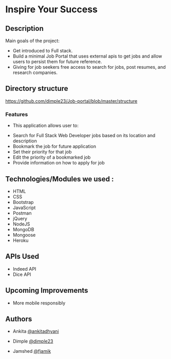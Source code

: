# Inspire Your Success

## Description
Main goals of the project:  
* Get introduced to Full stack.
* Build a minimal Job Portal that uses external apis to get jobs and allow users to persist them for future reference.
* Giving for job seekers free access to search for jobs, post resumes, and research companies.

## Directory structure
https://github.com/dimple23/Job-portal/blob/master/structure






### Features

* This application allows user to:  

- Search for Full Stack Web Developer jobs based on its location and description 
- Bookmark the job for future application  
- Set their priority for that job  
- Edit the priority of a bookmarked job  
- Provide information on how to apply for job 


## Technologies/Modules we used :
 
- HTML
- CSS
- Bootstrap
- JavaScript
- Postman
- jQuery
- NodeJS
- MongoDB
- Mongoose
- Heroku


## APIs Used
- Indeed API
- Dice API

## Upcoming Improvements
- More mobile responsibly


## Authors
  
  *  Ankita [@ankitadhyani](https://github.com/ankitadhyani)

  * Dimple [@dimple23](https://github.com/dimple23) 
  
      
  *  Jamshed [@fjamik](https://github.com/fjamik)


